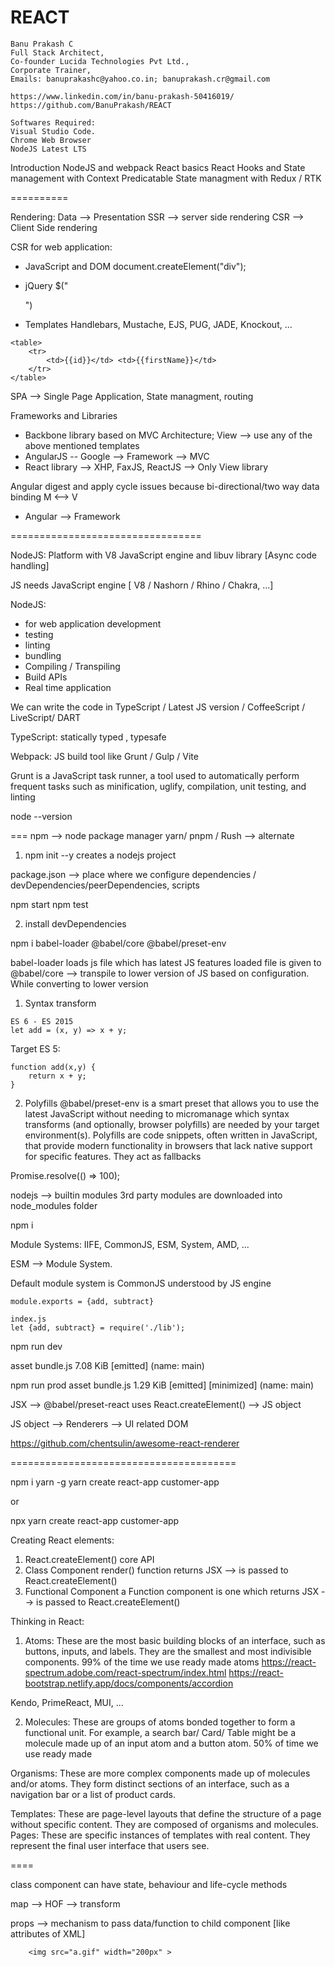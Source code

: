 # REACT
```
Banu Prakash C
Full Stack Architect,
Co-founder Lucida Technologies Pvt Ltd.,
Corporate Trainer,
Emails: banuprakashc@yahoo.co.in; banuprakash.cr@gmail.com

https://www.linkedin.com/in/banu-prakash-50416019/
https://github.com/BanuPrakash/REACT

Softwares Required:
Visual Studio Code.
Chrome Web Browser
NodeJS Latest LTS
```

Introduction NodeJS and webpack
React basics
React Hooks and State management with Context
Predicatable State managment with Redux / RTK

==========

Rendering: Data --> Presentation
SSR --> server side rendering
CSR --> Client Side rendering

CSR for web application:
* JavaScript and DOM
document.createElement("div");

* jQuery 
$("<div/>")


* Templates
Handlebars, Mustache, EJS, PUG, JADE, Knockout, ...

```
<table>
    <tr>
        <td>{{id}}</td> <td>{{firstName}}</td>
    </tr>
</table>

```

SPA --> Single Page Application, State managment, routing

Frameworks and Libraries
* Backbone library based on MVC Architecture; View --> use any of the above mentioned templates
* AngularJS -- Google --> Framework --> MVC 
* React library --> XHP, FaxJS, ReactJS --> Only View library

Angular digest and apply cycle issues because bi-directional/two way data binding
M <--> V

* Angular --> Framework

=================================

NodeJS: Platform with V8 JavaScript engine and libuv library [Async code handling]

JS needs JavaScript engine [ V8 / Nashorn / Rhino / Chakra, ...]

NodeJS:
* for web application development
* testing
* linting
* bundling
* Compiling / Transpiling
* Build APIs
* Real time application

We can write the code in TypeScript / Latest JS version / CoffeeScript / LiveScript/ DART

TypeScript: statically typed , typesafe

Webpack: JS build tool like Grunt / Gulp / Vite

Grunt is a JavaScript task runner, a tool used to automatically perform frequent tasks such as minification, uglify, compilation, unit testing, and linting

node --version

===
npm --> node package manager
yarn/ pnpm / Rush --> alternate
1) npm init --y
creates a nodejs project

package.json --> place where we configure dependencies / devDependencies/peerDependencies, scripts

npm start
npm test

2) install devDependencies

npm i babel-loader @babel/core @babel/preset-env

babel-loader loads js file which has latest JS features
loaded file is given to @babel/core --> transpile to lower version of JS based on configuration.
While converting to lower version
1) Syntax transform
```
ES 6 - ES 2015
let add = (x, y) => x + y;
```
Target ES 5:
```
function add(x,y) {
    return x + y;
}
```
2) Polyfills
@babel/preset-env is a smart preset that allows you to use the latest JavaScript without needing to micromanage which syntax transforms (and optionally, browser polyfills) are needed by your target environment(s).
Polyfills are code snippets, often written in JavaScript, that provide modern functionality in browsers that lack native support for specific features. They act as fallbacks

Promise.resolve(() => 100);

nodejs --> builtin modules
3rd party modules are downloaded into node_modules folder

npm i

Module Systems: IIFE, CommonJS, ESM, System, AMD, ...

ESM --> Module System.

Default module system is CommonJS understood by JS engine

```
module.exports = {add, subtract}

index.js
let {add, subtract} = require('./lib');
```
npm run dev

asset bundle.js 7.08 KiB [emitted] (name: main)

npm run prod
asset bundle.js 1.29 KiB [emitted] [minimized] (name: main)


JSX --> @babel/preset-react uses React.createElement() --> JS object

JS object --> Renderers --> UI related DOM

https://github.com/chentsulin/awesome-react-renderer

=======================================

npm i yarn -g
yarn create react-app customer-app

or

npx yarn create react-app customer-app

Creating React elements:
1) React.createElement() core API
2) Class Component
    render() function returns JSX --> is passed to React.createElement()
3) Functional Component
a Function component is one which returns JSX --> is passed to React.createElement()

Thinking in React:
1) Atoms: These are the most basic building blocks of an interface, such as buttons, inputs, and labels. They are the smallest and most indivisible components.
99% of the time we use ready made atoms
https://react-spectrum.adobe.com/react-spectrum/index.html
https://react-bootstrap.netlify.app/docs/components/accordion

Kendo, PrimeReact, MUI, ...

2) Molecules: These are groups of atoms bonded together to form a functional unit. For example, a search bar/ Card/ Table might be a molecule made up of an input atom and a button atom.
50% of time we use ready made

Organisms: These are more complex components made up of molecules and/or atoms. They form distinct sections of an interface, such as a navigation bar or a list of product cards.

Templates: These are page-level layouts that define the structure of a page without specific content. They are composed of organisms and molecules.
Pages: These are specific instances of templates with real content. They represent the final user interface that users see.

====

class component can have state, behaviour and life-cycle methods

map --> HOF --> transform

props --> mechanism to pass data/function to child component [like attributes of XML]

```
    <img src="a.gif" width="200px" >
```